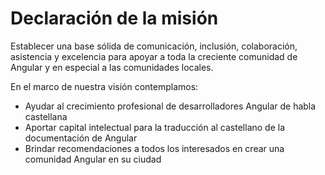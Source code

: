 # Declaración de la misión

Establecer una base sólida de comunicación, inclusión, colaboración, asistencia y excelencia
para apoyar a toda la creciente comunidad de Angular y en especial a las comunidades locales.

En el marco de nuestra visión contemplamos:

- Ayudar al crecimiento profesional de desarrolladores Angular de habla castellana
- Aportar capital intelectual para la traducción al castellano de la documentación de Angular
- Brindar recomendaciones a todos los interesados en crear una comunidad Angular en su ciudad
